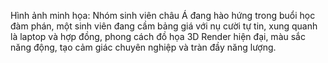 Hình ảnh minh họa: Nhóm sinh viên châu Á đang hào hứng trong buổi học đàm phán, một sinh viên đang cầm bảng giá với nụ cười tự tin, xung quanh là laptop và hợp đồng, phong cách đồ họa 3D Render hiện đại, màu sắc năng động, tạo cảm giác chuyên nghiệp và tràn đầy năng lượng.